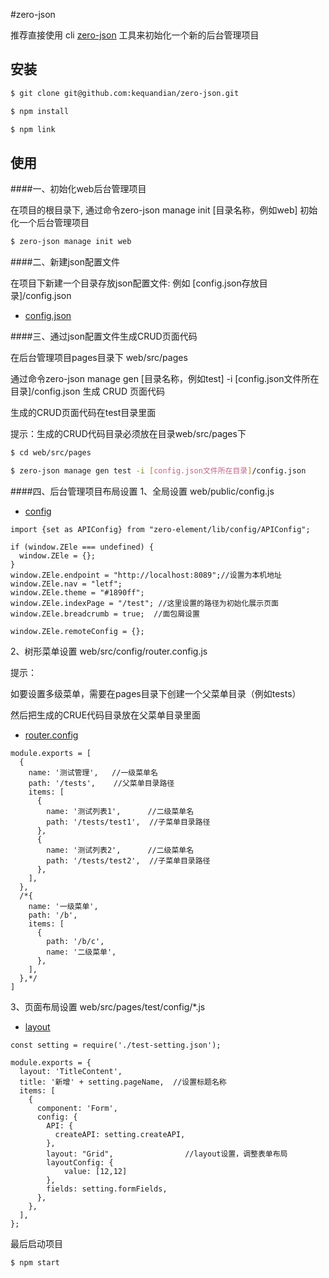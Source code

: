 #zero-json

推荐直接使用 cli [zero-json](https://github.com/kequandian/zero-json) 工具来初始化一个新的后台管理项目

## 安装

``` bash
$ git clone git@github.com:kequandian/zero-json.git

$ npm install 

$ npm link
```

## 使用

####一、初始化web后台管理项目

在项目的根目录下, 通过命令zero-json manage init [目录名称，例如web] 初始化一个后台管理项目

``` bash
$ zero-json manage init web 
```


####二、新建json配置文件

在项目下新建一个目录存放json配置文件: 例如 [config.json存放目录]/config.json

 - [config.json](../zero-json/config.json.md)

####三、通过json配置文件生成CRUD页面代码

在后台管理项目pages目录下 web/src/pages

通过命令zero-json manage gen [目录名称，例如test] -i [config.json文件所在目录]/config.json 生成 CRUD 页面代码
  
生成的CRUD页面代码在test目录里面
  
提示：生成的CRUD代码目录必须放在目录web/src/pages下

``` bash
$ cd web/src/pages

$ zero-json manage gen test -i [config.json文件所在目录]/config.json 
```

####四、后台管理项目布局设置
1、全局设置  web/public/config.js
- [config](../zero-json/config.md)

``` 
import {set as APIConfig} from "zero-element/lib/config/APIConfig";

if (window.ZEle === undefined) {
  window.ZEle = {};
}
window.ZEle.endpoint = "http://localhost:8089";//设置为本机地址
window.ZEle.nav = "letf";
window.ZEle.theme = "#1890ff";
window.ZEle.indexPage = "/test"; //这里设置的路径为初始化展示页面
window.ZEle.breadcrumb = true;  //面包屑设置

window.ZEle.remoteConfig = {};
```

2、树形菜单设置  web/src/config/router.config.js

提示：

如要设置多级菜单，需要在pages目录下创建一个父菜单目录（例如tests）

然后把生成的CRUE代码目录放在父菜单目录里面

- [router.config](../zero-json/router.config.md)
``` 
module.exports = [
  {
    name: '测试管理',   //一级菜单名
    path: '/tests',    //父菜单目录路径
    items: [
      {
        name: '测试列表1',      //二级菜单名
        path: '/tests/test1',  //子菜单目录路径
      },
      {
        name: '测试列表2',      //二级菜单名
        path: '/tests/test2',  //子菜单目录路径    
      },
    ],
  },
  /*{
    name: '一级菜单',
    path: '/b',
    items: [
      {
        path: '/b/c',
        name: '二级菜单',
      },
    ],
  },*/
]
```
3、页面布局设置 web/src/pages/test/config/*.js

- [layout](../zero-json/layout.md)

``` 
const setting = require('./test-setting.json');

module.exports = {
  layout: 'TitleContent',
  title: '新增' + setting.pageName,  //设置标题名称
  items: [
    {
      component: 'Form',
      config: {
        API: {
          createAPI: setting.createAPI,
        },
		layout: "Grid",                //layout设置，调整表单布局     
		layoutConfig: {
			value: [12,12]
		},
        fields: setting.formFields,
      },
    },
  ],
};
```

最后启动项目
``` 
$ npm start
```
